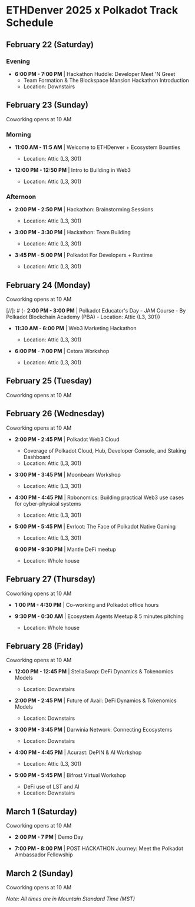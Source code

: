 # ETHDenver 2025 x Polkadot Track Schedule

## February 22 (Saturday)
### Evening
- **6:00 PM - 7:00 PM** | Hackathon Huddle: Developer Meet 'N Greet
  - Team Formation & The Blockspace Mansion Hackathon Introduction
  - Location: Downstairs


## February 23 (Sunday)
Coworking opens at 10 AM

### Morning
- **11:00 AM - 11:5 AM** | Welcome to ETHDenver + Ecosystem Bounties
  - Location: Attic (L3, 301)

- **12:00 PM - 12:50 PM** | Intro to Building in Web3
  - Location: Attic (L3, 301)

### Afternoon
- **2:00 PM - 2:50 PM** | Hackathon: Brainstorming Sessions
  - Location: Attic (L3, 301)

- **3:00 PM - 3:30 PM** | Hackathon: Team Building
  - Location: Attic (L3, 301)

- **3:45 PM - 5:00 PM** | Polkadot For Developers + Runtime
  - Location: Attic (L3, 301)

## February 24 (Monday)
Coworking opens at 10 AM

[//]: # (- **2:00 PM - 3:00 PM** | Polkadot Educator's Day - JAM Course - By Polkadot Blockchain Academy (PBA) - Location: Attic (L3, 301))

- **11:30 AM - 6:00 PM** | Web3 Marketing Hackathon
  - Location: Attic (L3, 301)

- **6:00 PM - 7:00 PM** | Cetora Workshop
  - Location: Attic (L3, 301)

## February 25 (Tuesday)
Coworking opens at 10 AM

## February 26 (Wednesday)
Coworking opens at 10 AM

- **2:00 PM - 2:45 PM** | Polkadot Web3 Cloud
  - Coverage of Polkadot Cloud, Hub, Developer Console, and Staking Dashboard
  - Location: Attic (L3, 301)

- **3:00 PM - 3:45 PM** | Moonbeam Workshop
  - Location: Attic (L3, 301)

- **4:00 PM - 4:45 PM** | Robonomics: Building practical Web3 use cases for cyber-physical systems
  - Location: Attic (L3, 301)

- **5:00 PM - 5:45 PM** | Evrloot: The Face of Polkadot Native Gaming
  - Location: Attic (L3, 301)

  **6:00 PM - 9:30 PM** | Mantle DeFi meetup
  - Location: Whole house

## February 27 (Thursday)
Coworking opens at 10 AM

- **1:00 PM - 4:30 PM** | Co-working and Polkadot office hours

- **9:30 PM - 0:30 AM** | Ecosystem Agents Meetup & 5 minutes pitching
  - Location: Whole house

## February 28 (Friday)
Coworking opens at 10 AM

- **12:00 PM - 12:45 PM** | StellaSwap: DeFi Dynamics & Tokenomics Models
  - Location: Downstairs

- **2:00 PM - 2:45 PM** | Future of Avail: DeFi Dynamics & Tokenomics Models
  - Location: Downstairs

- **3:00 PM - 3:45 PM** | Darwinia Network: Connecting Ecosystems
  - Location: Downstairs

- **4:00 PM - 4:45 PM** | Acurast: DePIN & AI Workshop
  - Location: Attic (L3, 301)

- **5:00 PM - 5:45 PM** | Bifrost Virtual Workshop
  - DeFi use of LST and AI
  - Location: Downstairs

## March 1 (Saturday)
Coworking opens at 10 AM

- **2:00 PM - 7 PM** | Demo Day

- **7:00 PM - 8:00 PM** | POST HACKATHON Journey: Meet the Polkadot Ambassador Fellowship

## March 2 (Sunday)
Coworking opens at 10 AM

*Note: All times are in Mountain Standard Time (MST)*
